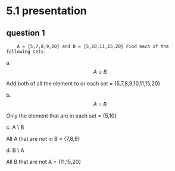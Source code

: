 # 5.1 presentation

## question 1

        A = {5,7,8,9,10} and B = {5,10,11,15,20} Find each of the following sets.

a. $$A \cup B$$

Add both of all the element to or each set
= {5,7,8,9,10,11,15,20}


b. $$A \cap B$$

Only the element that are in each set
= {5,10}

c. A \ B

All A that are not in B
 = {7,8,9}

d. B \ A

All B that are not A
 = {11,15,20}